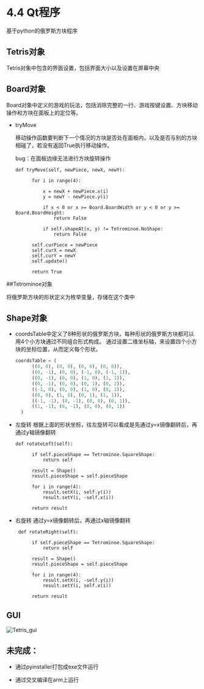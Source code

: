 # 4.4 Qt程序

基于python的俄罗斯方块程序

## Tetris对象

Tetris对象中包含的界面设置，包括界面大小以及设置在屏幕中央

## Board对象

Board对象中定义的游戏的玩法，包括消除完整的一行、游戏按键设置、方块移动操作和方块在面板上的定位等。

* tryMove
  
  移动操作函数要判断下一个情况的方块是否处在面板内，以及是否与别的方块相碰了，若没有返回True执行移动操作。
  
  bug：在面板边缘无法进行方块旋转操作
  ```
  def tryMove(self, newPiece, newX, newY):

        for i in range(4):

            x = newX + newPiece.x(i)
            y = newY - newPiece.y(i)

            if x < 0 or x >= Board.BoardWidth or y < 0 or y >= Board.BoardHeight:
                return False

            if self.shapeAt(x, y) != Tetrominoe.NoShape:
                return False

        self.curPiece = newPiece
        self.curX = newX
        self.curY = newY
        self.update()

        return True
  ```

##Tetrominoe对象

将俄罗斯方块的形状定义为枚举变量，存储在这个类中

## Shape对象

* coordsTable中定义了8种形状的俄罗斯方块，每种形状的俄罗斯方块都可以用4个小方块通过不同组合形式构成。
  通过设置二维坐标轴，来设置四个小方块的坐标位置，从而定义每个形状。
  
  ```python
  coordsTable = (
        ((0, 0), (0, 0), (0, 0), (0, 0)),
        ((0, -1), (0, 0), (-1, 0), (-1, 1)),
        ((0, -1), (0, 0), (1, 0), (1, 1)),
        ((0, -1), (0, 0), (0, 1), (0, 2)),
        ((-1, 0), (0, 0), (1, 0), (0, 1)),
        ((0, 0), (1, 0), (0, 1), (1, 1)),
        ((-1, -1), (0, -1), (0, 0), (0, 1)),
        ((1, -1), (0, -1), (0, 0), (0, 1))
    )
  ```
  
* 左旋转
  根据上面的形状坐标，往左旋转可以看成是先通过y=x镜像翻转后，再通过y轴镜像翻转

  ```
  def rotateLeft(self):

        if self.pieceShape == Tetrominoe.SquareShape:
            return self

        result = Shape()
        result.pieceShape = self.pieceShape

        for i in range(4):
            result.setX(i, self.y(i))
            result.setY(i, -self.x(i))

        return result
  ```
  
* 右旋转
  通过y=x镜像翻转后，再通过x轴镜像翻转

  ```
   def rotateRight(self):

        if self.pieceShape == Tetrominoe.SquareShape:
            return self

        result = Shape()
        result.pieceShape = self.pieceShape

        for i in range(4):
            result.setX(i, -self.y(i))
            result.setY(i, self.x(i))

        return result
  ```
## GUI
![Tetris_gui](https://github.com/Ramdoo/2020/blob/master/graph4README/Tetris_ui.png)


## 未完成：

* 通过pyinstaller打包成exe文件运行

* 通过交叉编译在arm上运行
